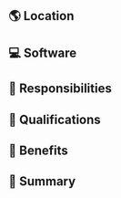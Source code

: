 ## 🌎 Location

## 💻 Software

## 🚩 Responsibilities

## 📜 Qualifications

## 🌴 Benefits

## 🔻 Summary